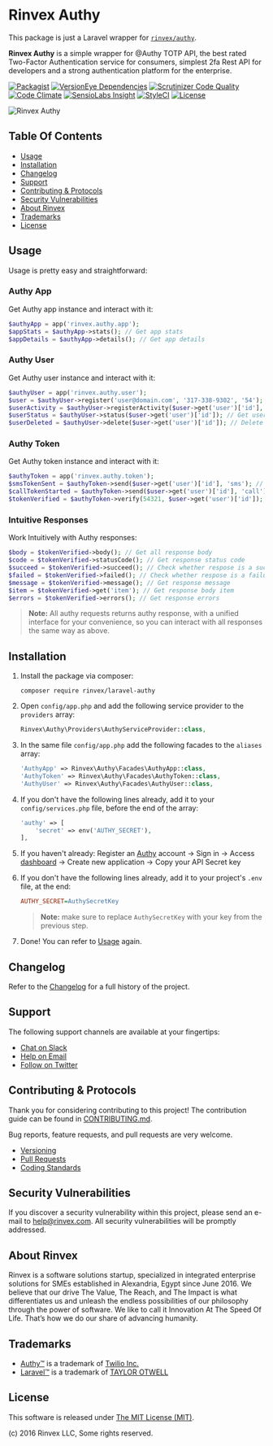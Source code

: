 # Rinvex Authy

This package is just a Laravel wrapper for [`rinvex/authy`](https://github.com/rinvex/authy).

**Rinvex Authy** is a simple wrapper for @Authy TOTP API, the best rated Two-Factor Authentication service for consumers, simplest 2fa Rest API for developers and a strong authentication platform for the enterprise.

[![Packagist](https://img.shields.io/packagist/v/rinvex/laravel-authy.svg?label=Packagist&style=flat-square)](https://packagist.org/packages/rinvex/laravel-authy)
[![VersionEye Dependencies](https://img.shields.io/versioneye/d/php/rinvex:laravel-authy.svg?label=Dependencies&style=flat-square)](https://www.versioneye.com/php/rinvex:laravel-authy/)
[![Scrutinizer Code Quality](https://img.shields.io/scrutinizer/g/rinvex/laravel-authy.svg?label=Scrutinizer&style=flat-square)](https://scrutinizer-ci.com/g/rinvex/laravel-authy/)
[![Code Climate](https://img.shields.io/codeclimate/github/rinvex/laravel-authy.svg?label=CodeClimate&style=flat-square)](https://codeclimate.com/github/rinvex/laravel-authy)
[![SensioLabs Insight](https://img.shields.io/sensiolabs/i/4fe5776e-3d6b-466d-b49c-0e7fcee53250.svg?label=SensioLabs&style=flat-square)](https://insight.sensiolabs.com/projects/4fe5776e-3d6b-466d-b49c-0e7fcee53250)
[![StyleCI](https://styleci.io/repos/73999588/shield)](https://styleci.io/repos/73999588)
[![License](https://img.shields.io/packagist/l/rinvex/laravel-authy.svg?label=License&style=flat-square)](https://github.com/rinvex/laravel-authy/blob/develop/LICENSE)

![Rinvex Authy](https://rinvex.com/assets/frontend/layout/img/products/rinvex-authy.png "Rinvex Authy")


## Table Of Contents

- [Usage](#usage)
- [Installation](#installation)
- [Changelog](#changelog)
- [Support](#support)
- [Contributing & Protocols](#contributing--protocols)
- [Security Vulnerabilities](#security-vulnerabilities)
- [About Rinvex](#about-rinvex)
- [Trademarks](#trademarks)
- [License](#license)


## Usage

Usage is pretty easy and straightforward:

### Authy App

Get Authy app instance and interact with it:

```php
$authyApp = app('rinvex.authy.app');
$appStats = $authyApp->stats(); // Get app stats
$appDetails = $authyApp->details(); // Get app details
```

### Authy User

Get Authy user instance and interact with it:

```php
$authyUser = app('rinvex.authy.user');
$user = $authyUser->register('user@domain.com', '317-338-9302', '54'); // Register user
$userActivity = $authyUser->registerActivity($user->get('user')['id'], 'cookie_login', 'Test Data'); // Register user activity
$userStatus = $authyUser->status($user->get('user')['id']); // Get user status
$userDeleted = $authyUser->delete($user->get('user')['id']); // Delete user
```

### Authy Token

Get Authy token instance and interact with it:

```php
$authyToken = app('rinvex.authy.token');
$smsTokenSent = $authyToken->send($user->get('user')['id'], 'sms'); // Send SMS token
$callTokenStarted = $authyToken->send($user->get('user')['id'], 'call'); // Start automated call
$tokenVerified = $authyToken->verify(54321, $user->get('user')['id']); // Verify token
```

### Intuitive Responses

Work Intuitively with Authy responses:

```php
$body = $tokenVerified->body(); // Get all response body
$code = $tokenVerified->statusCode(); // Get response status code
$succeed = $tokenVerified->succeed(); // Check whether respose is a success
$failed = $tokenVerified->failed(); // Check whether respose is a failure
$message = $tokenVerified->message(); // Get response message
$item = $tokenVerified->get('item'); // Get response body item
$errors = $tokenVerified->errors(); // Get response errors
```

> **Note:** All authy requests returns authy response, with a unified interface for your convenience, so you can interact with all responses the same way as above.


## Installation

1. Install the package via composer:
    ```shell
    composer require rinvex/laravel-authy
    ```

2. Open `config/app.php` and add the following service provider to the `providers` array:
    ```php
    Rinvex\Authy\Providers\AuthyServiceProvider::class,
    ```

3. In the same file `config/app.php` add the following facades to the `aliases` array:
    ```php
    'AuthyApp' => Rinvex\Authy\Facades\AuthyApp::class,
    'AuthyToken' => Rinvex\Authy\Facades\AuthyToken::class,
    'AuthyUser' => Rinvex\Authy\Facades\AuthyUser::class,
    ```

4. If you don't have the following lines already, add it to your `config/services.php` file, before the end of the array:

    ```php
    'authy' => [
        'secret' => env('AUTHY_SECRET'),
    ],
    ```

5. If you haven't already: Register an [Authy](https://www.authy.com) account -> Sign in -> Access [dashboard](https://dashboard.authy.com) -> Create new application -> Copy your API Secret key

6. If you don't have the following lines already, add it to your project's `.env` file, at the end:

    ```ini
    AUTHY_SECRET=AuthySecretKey
    ```

    > **Note:** make sure to replace `AuthySecretKey` with your key from the previous step.

7. Done! You can refer to [Usage](#usage) again.


## Changelog

Refer to the [Changelog](CHANGELOG.md) for a full history of the project.


## Support

The following support channels are available at your fingertips:

- [Chat on Slack](http://chat.rinvex.com)
- [Help on Email](mailto:help@rinvex.com)
- [Follow on Twitter](https://twitter.com/rinvex)


## Contributing & Protocols

Thank you for considering contributing to this project! The contribution guide can be found in [CONTRIBUTING.md](CONTRIBUTING.md).

Bug reports, feature requests, and pull requests are very welcome.

- [Versioning](CONTRIBUTING.md#versioning)
- [Pull Requests](CONTRIBUTING.md#pull-requests)
- [Coding Standards](CONTRIBUTING.md#coding-standards)


## Security Vulnerabilities

If you discover a security vulnerability within this project, please send an e-mail to help@rinvex.com. All security vulnerabilities will be promptly addressed.


## About Rinvex

Rinvex is a software solutions startup, specialized in integrated enterprise solutions for SMEs established in Alexandria, Egypt since June 2016. We believe that our drive The Value, The Reach, and The Impact is what differentiates us and unleash the endless possibilities of our philosophy through the power of software. We like to call it Innovation At The Speed Of Life. That’s how we do our share of advancing humanity.


## Trademarks

- [Authy™](https://www.authy.com) is a trademark of [Twilio Inc.](https://www.twilio.com)
- [Laravel™](https://laravel.com) is a trademark of [TAYLOR OTWELL](http://taylorotwell.com)


## License

This software is released under [The MIT License (MIT)](LICENSE).

(c) 2016 Rinvex LLC, Some rights reserved.
